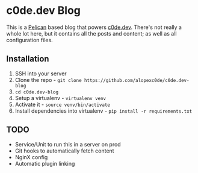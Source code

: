 # c0de.dev Blog


This is a [Pelican](https://getpelican.com) based blog that powers [c0de.dev](https://c0de.dev). 
There's not really a whole lot here, but it contains all the posts and content; as well as all configuration files.


## Installation

1. SSH into your server
1. Clone the repo - `git clone https://github.com/alopexc0de/c0de.dev-blog`
1. `cd c0de.dev-blog`
1. Setup a virtualenv - `virtualenv venv`
1. Activate it - `source venv/bin/activate`
1. Install dependencies into virtualenv - `pip install -r requirements.txt`


## TODO

* Service/Unit to run this in a server on prod
* Git hooks to automatically fetch content 
* NginX config
* Automatic plugin linking
